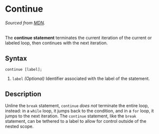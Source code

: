 # Continue
###### Sourced from [MDN](https://developer.mozilla.org/en-US/docs/Web/JavaScript/Reference/Statements/continue).

The **continue statement** terminates the current iteration of the current or labeled loop, then continues with the next iteration.

## Syntax
```
continue [label];
```

1. `label` *(Optional)* Identifier associated with the label of the statement.

## Description

Unline the `break` statement, `continue` *does not* terminate the entire loop, instead: in a `while` loop, it jumps back to the condition, and in a `for` loop, it jumps to the next iteration. The `continue` statement, like the `break` statement, can be tethered to a label to allow for control outside of the nested scope.